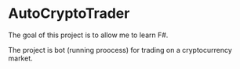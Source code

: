 # AutoCryptoTrader

The goal of this project is to allow me to learn F#.  
   
The project is bot (running proocess) for trading on a cryptocurrency market.
